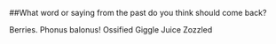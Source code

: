 ##What word or saying from the past do you think should come back?

Berries.
Phonus balonus!
Ossified
Giggle Juice
Zozzled